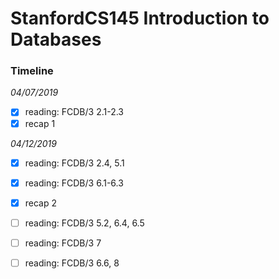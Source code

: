 # StanfordCS145 Introduction to Databases

### Timeline
*04/07/2019*
- [x] reading: FCDB/3 2.1-2.3
- [x] recap 1

*04/12/2019*
- [x] reading: FCDB/3 2.4, 5.1
- [x] reading: FCDB/3 6.1-6.3
- [x] recap 2
- [ ] reading: FCDB/3 5.2, 6.4, 6.5
- [ ] reading: FCDB/3 7
- [ ] reading: FCDB/3 6.6, 8

